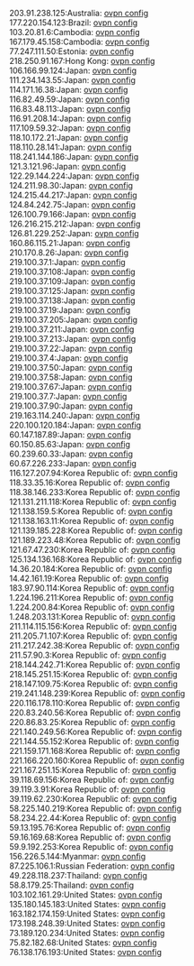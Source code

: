 203.91.238.125:Australia: [ovpn config](vpn/203_91_238_125.ovpn)  
177.220.154.123:Brazil: [ovpn config](vpn/177_220_154_123.ovpn)  
103.20.81.6:Cambodia: [ovpn config](vpn/103_20_81_6.ovpn)  
167.179.45.158:Cambodia: [ovpn config](vpn/167_179_45_158.ovpn)  
77.247.111.50:Estonia: [ovpn config](vpn/77_247_111_50.ovpn)  
218.250.91.167:Hong Kong: [ovpn config](vpn/218_250_91_167.ovpn)  
106.166.99.124:Japan: [ovpn config](vpn/106_166_99_124.ovpn)  
111.234.143.55:Japan: [ovpn config](vpn/111_234_143_55.ovpn)  
114.171.16.38:Japan: [ovpn config](vpn/114_171_16_38.ovpn)  
116.82.49.59:Japan: [ovpn config](vpn/116_82_49_59.ovpn)  
116.83.48.113:Japan: [ovpn config](vpn/116_83_48_113.ovpn)  
116.91.208.14:Japan: [ovpn config](vpn/116_91_208_14.ovpn)  
117.109.59.32:Japan: [ovpn config](vpn/117_109_59_32.ovpn)  
118.10.172.21:Japan: [ovpn config](vpn/118_10_172_21.ovpn)  
118.110.28.141:Japan: [ovpn config](vpn/118_110_28_141.ovpn)  
118.241.144.186:Japan: [ovpn config](vpn/118_241_144_186.ovpn)  
121.3.121.96:Japan: [ovpn config](vpn/121_3_121_96.ovpn)  
122.29.144.224:Japan: [ovpn config](vpn/122_29_144_224.ovpn)  
124.211.98.30:Japan: [ovpn config](vpn/124_211_98_30.ovpn)  
124.215.44.217:Japan: [ovpn config](vpn/124_215_44_217.ovpn)  
124.84.242.75:Japan: [ovpn config](vpn/124_84_242_75.ovpn)  
126.100.79.166:Japan: [ovpn config](vpn/126_100_79_166.ovpn)  
126.216.215.212:Japan: [ovpn config](vpn/126_216_215_212.ovpn)  
126.81.229.252:Japan: [ovpn config](vpn/126_81_229_252.ovpn)  
160.86.115.21:Japan: [ovpn config](vpn/160_86_115_21.ovpn)  
210.170.8.26:Japan: [ovpn config](vpn/210_170_8_26.ovpn)  
219.100.37.1:Japan: [ovpn config](vpn/219_100_37_1.ovpn)  
219.100.37.108:Japan: [ovpn config](vpn/219_100_37_108.ovpn)  
219.100.37.109:Japan: [ovpn config](vpn/219_100_37_109.ovpn)  
219.100.37.125:Japan: [ovpn config](vpn/219_100_37_125.ovpn)  
219.100.37.138:Japan: [ovpn config](vpn/219_100_37_138.ovpn)  
219.100.37.19:Japan: [ovpn config](vpn/219_100_37_19.ovpn)  
219.100.37.205:Japan: [ovpn config](vpn/219_100_37_205.ovpn)  
219.100.37.211:Japan: [ovpn config](vpn/219_100_37_211.ovpn)  
219.100.37.213:Japan: [ovpn config](vpn/219_100_37_213.ovpn)  
219.100.37.22:Japan: [ovpn config](vpn/219_100_37_22.ovpn)  
219.100.37.4:Japan: [ovpn config](vpn/219_100_37_4.ovpn)  
219.100.37.50:Japan: [ovpn config](vpn/219_100_37_50.ovpn)  
219.100.37.58:Japan: [ovpn config](vpn/219_100_37_58.ovpn)  
219.100.37.67:Japan: [ovpn config](vpn/219_100_37_67.ovpn)  
219.100.37.7:Japan: [ovpn config](vpn/219_100_37_7.ovpn)  
219.100.37.90:Japan: [ovpn config](vpn/219_100_37_90.ovpn)  
219.163.114.240:Japan: [ovpn config](vpn/219_163_114_240.ovpn)  
220.100.120.184:Japan: [ovpn config](vpn/220_100_120_184.ovpn)  
60.147.187.89:Japan: [ovpn config](vpn/60_147_187_89.ovpn)  
60.150.85.63:Japan: [ovpn config](vpn/60_150_85_63.ovpn)  
60.239.60.33:Japan: [ovpn config](vpn/60_239_60_33.ovpn)  
60.67.226.233:Japan: [ovpn config](vpn/60_67_226_233.ovpn)  
116.127.207.94:Korea Republic of: [ovpn config](vpn/116_127_207_94.ovpn)  
118.33.35.16:Korea Republic of: [ovpn config](vpn/118_33_35_16.ovpn)  
118.38.146.233:Korea Republic of: [ovpn config](vpn/118_38_146_233.ovpn)  
121.131.211.118:Korea Republic of: [ovpn config](vpn/121_131_211_118.ovpn)  
121.138.159.5:Korea Republic of: [ovpn config](vpn/121_138_159_5.ovpn)  
121.138.163.11:Korea Republic of: [ovpn config](vpn/121_138_163_11.ovpn)  
121.139.185.228:Korea Republic of: [ovpn config](vpn/121_139_185_228.ovpn)  
121.189.223.48:Korea Republic of: [ovpn config](vpn/121_189_223_48.ovpn)  
121.67.47.230:Korea Republic of: [ovpn config](vpn/121_67_47_230.ovpn)  
125.134.136.168:Korea Republic of: [ovpn config](vpn/125_134_136_168.ovpn)  
14.36.20.184:Korea Republic of: [ovpn config](vpn/14_36_20_184.ovpn)  
14.42.161.19:Korea Republic of: [ovpn config](vpn/14_42_161_19.ovpn)  
183.97.90.114:Korea Republic of: [ovpn config](vpn/183_97_90_114.ovpn)  
1.224.196.211:Korea Republic of: [ovpn config](vpn/1_224_196_211.ovpn)  
1.224.200.84:Korea Republic of: [ovpn config](vpn/1_224_200_84.ovpn)  
1.248.203.131:Korea Republic of: [ovpn config](vpn/1_248_203_131.ovpn)  
211.114.115.156:Korea Republic of: [ovpn config](vpn/211_114_115_156.ovpn)  
211.205.71.107:Korea Republic of: [ovpn config](vpn/211_205_71_107.ovpn)  
211.217.242.38:Korea Republic of: [ovpn config](vpn/211_217_242_38.ovpn)  
211.57.90.3:Korea Republic of: [ovpn config](vpn/211_57_90_3.ovpn)  
218.144.242.71:Korea Republic of: [ovpn config](vpn/218_144_242_71.ovpn)  
218.145.251.15:Korea Republic of: [ovpn config](vpn/218_145_251_15.ovpn)  
218.147.109.75:Korea Republic of: [ovpn config](vpn/218_147_109_75.ovpn)  
219.241.148.239:Korea Republic of: [ovpn config](vpn/219_241_148_239.ovpn)  
220.116.178.110:Korea Republic of: [ovpn config](vpn/220_116_178_110.ovpn)  
220.83.240.56:Korea Republic of: [ovpn config](vpn/220_83_240_56.ovpn)  
220.86.83.25:Korea Republic of: [ovpn config](vpn/220_86_83_25.ovpn)  
221.140.249.56:Korea Republic of: [ovpn config](vpn/221_140_249_56.ovpn)  
221.144.55.152:Korea Republic of: [ovpn config](vpn/221_144_55_152.ovpn)  
221.159.171.168:Korea Republic of: [ovpn config](vpn/221_159_171_168.ovpn)  
221.166.220.160:Korea Republic of: [ovpn config](vpn/221_166_220_160.ovpn)  
221.167.251.15:Korea Republic of: [ovpn config](vpn/221_167_251_15.ovpn)  
39.118.69.156:Korea Republic of: [ovpn config](vpn/39_118_69_156.ovpn)  
39.119.3.91:Korea Republic of: [ovpn config](vpn/39_119_3_91.ovpn)  
39.119.62.230:Korea Republic of: [ovpn config](vpn/39_119_62_230.ovpn)  
58.225.140.219:Korea Republic of: [ovpn config](vpn/58_225_140_219.ovpn)  
58.234.22.44:Korea Republic of: [ovpn config](vpn/58_234_22_44.ovpn)  
59.13.195.76:Korea Republic of: [ovpn config](vpn/59_13_195_76.ovpn)  
59.16.169.68:Korea Republic of: [ovpn config](vpn/59_16_169_68.ovpn)  
59.9.192.253:Korea Republic of: [ovpn config](vpn/59_9_192_253.ovpn)  
156.226.5.144:Myanmar: [ovpn config](vpn/156_226_5_144.ovpn)  
87.225.106.1:Russian Federation: [ovpn config](vpn/87_225_106_1.ovpn)  
49.228.118.237:Thailand: [ovpn config](vpn/49_228_118_237.ovpn)  
58.8.179.25:Thailand: [ovpn config](vpn/58_8_179_25.ovpn)  
103.102.161.29:United States: [ovpn config](vpn/103_102_161_29.ovpn)  
135.180.145.183:United States: [ovpn config](vpn/135_180_145_183.ovpn)  
163.182.174.159:United States: [ovpn config](vpn/163_182_174_159.ovpn)  
173.198.248.39:United States: [ovpn config](vpn/173_198_248_39.ovpn)  
73.189.120.234:United States: [ovpn config](vpn/73_189_120_234.ovpn)  
75.82.182.68:United States: [ovpn config](vpn/75_82_182_68.ovpn)  
76.138.176.193:United States: [ovpn config](vpn/76_138_176_193.ovpn)  
